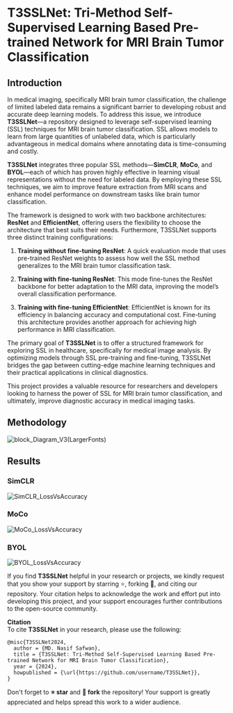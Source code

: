 # T3SSLNet: Tri-Method Self-Supervised Learning Based Pre-trained Network for MRI Brain Tumor Classification

## Introduction

In medical imaging, specifically MRI brain tumor classification, the challenge of limited labeled data remains a significant barrier to developing robust and accurate deep learning models. To address this issue, we introduce **T3SSLNet**—a repository designed to leverage self-supervised learning (SSL) techniques for MRI brain tumor classification. SSL allows models to learn from large quantities of unlabeled data, which is particularly advantageous in medical domains where annotating data is time-consuming and costly.

**T3SSLNet** integrates three popular SSL methods—**SimCLR**, **MoCo**, and **BYOL**—each of which has proven highly effective in learning visual representations without the need for labeled data. By employing these SSL techniques, we aim to improve feature extraction from MRI scans and enhance model performance on downstream tasks like brain tumor classification.

The framework is designed to work with two backbone architectures: **ResNet** and **EfficientNet**, offering users the flexibility to choose the architecture that best suits their needs. Furthermore, T3SSLNet supports three distinct training configurations:

1. **Training without fine-tuning ResNet**: A quick evaluation mode that uses pre-trained ResNet weights to assess how well the SSL method generalizes to the MRI brain tumor classification task.
   
2. **Training with fine-tuning ResNet**: This mode fine-tunes the ResNet backbone for better adaptation to the MRI data, improving the model’s overall classification performance.
   
3. **Training with fine-tuning EfficientNet**: EfficientNet is known for its efficiency in balancing accuracy and computational cost. Fine-tuning this architecture provides another approach for achieving high performance in MRI classification.

The primary goal of **T3SSLNet** is to offer a structured framework for exploring SSL in healthcare, specifically for medical image analysis. By optimizing models through SSL pre-training and fine-tuning, T3SSLNet bridges the gap between cutting-edge machine learning techniques and their practical applications in clinical diagnostics.

This project provides a valuable resource for researchers and developers looking to harness the power of SSL for MRI brain tumor classification, and ultimately, improve diagnostic accuracy in medical imaging tasks.

## Methodology

![block_Diagram_V3(LargerFonts)](https://github.com/user-attachments/assets/90df36f7-d039-4719-b601-7cfb18317d47)

## Results
### SimCLR
![SimCLR_LossVsAccuracy](https://github.com/user-attachments/assets/9a98c836-ff05-45b4-925c-9bb02442da8f)
### MoCo
![MoCo_LossVsAccuracy](https://github.com/user-attachments/assets/63c6119b-5eb5-47e8-b7d2-25444fb4705f)
### BYOL
![BYOL_LossVsAccuracy](https://github.com/user-attachments/assets/21bccc19-3972-4689-9f2f-57637f9516dd)

If you find **T3SSLNet** helpful in your research or projects, we kindly request that you show your support by starring ⭐, forking 🍴, and citing our repository. Your citation helps to acknowledge the work and effort put into developing this project, and your support encourages further contributions to the open-source community.

**Citation**  
To cite **T3SSLNet** in your research, please use the following:

```
@misc{T3SSLNet2024,
  author = {MD. Nasif Safwan},
  title = {T3SSLNet: Tri-Method Self-Supervised Learning Based Pre-trained Network for MRI Brain Tumor Classification},
  year = {2024},
  howpublished = {\url{https://github.com/username/T3SSLNet}},
}
```

Don't forget to **⭐ star** and **🍴 fork** the repository! Your support is greatly appreciated and helps spread this work to a wider audience.
